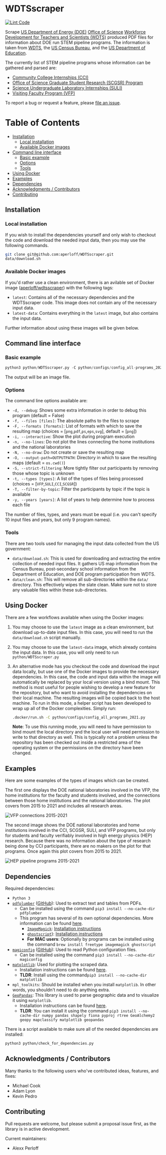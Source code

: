 # WDTSscraper

[![Lint Code](https://github.com/aperloff/WDTSscraper/actions/workflows/lint.yml/badge.svg)](https://github.com/aperloff/WDTSscraper/actions/workflows/lint.yml)

Scrape [US Department of Energy (DOE)](https://www.energy.gov/) [Office of Science](https://science.osti.gov/) [Workforce Development for Teachers and Scientists (WDTS)](https://science.osti.gov/wdts) produced PDF files for information about DOE run STEM pipeline programs. The information is taken from [WDTS](https://science.osti.gov/wdts), the [US Census Bureau](https://www.census.gov/), and the [US Department of Education](https://www.ed.gov/). 

The currently list of STEM pipeline programs whose information can be gathered and parsed are:
  - [Community College Internships (CCI)](https://science.osti.gov/wdts/cci)
  - [Office of Science Graduate Student Research (SCGSR) Program](https://science.osti.gov/wdts/scgsr)
  - [Science Undergraduate Laboratory Internships (SULI)](https://science.osti.gov/wdts/suli)
  - [Visiting Faculty Program (VFP)](https://science.osti.gov/wdts/vfp)

To report a bug or request a feature, please [file an issue](https://github.com/aperloff/WDTSscraper/issues/new/choose).

Table of Contents
=================
<!-- MarkdownTOC autolink="true" -->

- [Installation](#installation)
  - [Local installation](#local-installation)
  - [Available Docker images](#available-docker-images)
- [Command line interface](#command-line-interface)
  - [Basic example](#basic-example)
  - [Options](#options)
  - [Tools](#tools)
- [Using Docker](#using-docker)
- [Examples](#examples)
- [Dependencies](#dependencies)
- [Acknowledgments / Contributors](#acknowledgments--contributors)
- [Contributing](#contributing)

<!-- /MarkdownTOC -->

## Installation

### Local installation
If you wish to install the dependencies yourself and only wish to checkout the code and download the needed input data, then you may use the following commands.

```bash
git clone git@github.com:aperloff/WDTSscraper.git
data/download.sh
```

### Available Docker images

If you'd rather use a clean environment, there is an avilable set of Docker image ([aperloff/wdtsscraper](https://hub.docker.com/r/aperloff/wdtsscraper)) with the following tags:

  - `latest`: Contains all of the necessary dependencies and the WDTSscraper code. This image does not contain any of the necessary input data.
  - `latest-data`: Contains everything in the `latest` image, but also contains the input data.
  
Further information about using these images will be given below.

## Command line interface

### Basic example

```python
python3 python/WDTSscraper.py -C python/configs/config_all-programs_2021.py
```

The output will be an image file.

### Options

The command line options available are:

  - `-d, --debug`: Shows some extra information in order to debug this program (default = False)
  - `-f, --files [files]`: The absolute paths to the files to scrape
  - `-F, --formats [formats]`: List of formats with which to save the resulting map (choices = [`png`,`pdf`,`ps`,`eps`,`svg`], default = [`png`])
  - `-i, --interactive`: Show the plot during program execution
  - `-n, --no-lines`: Do not plot the lines connecting the home institutions and the national laboratories
  - `-N, --no-draw`: Do not create or save the resulting map
  - `-O, --output-path=OUTPUTPATH`: Directory in which to save the resulting maps (default = `os.cwd()`)
  - `-S, --strict-filtering`: More tightly filter out participants by removing those whose topic is unknown
  - `-t, --types [types]`: A list of the types of files being processed (choices = [`VFP`,`SULI`,`CCI`,`SCGSR`])
  - `-T, --filter-by-topic`: Filter the participants by topic if the topic is available
  - `-y, --years [years]`: A list of years to help determine how to process each file

The number of files, types, and years must be equal (i.e. you can't specify 10 input files and years, but only 9 program names).

### Tools

There are two tools used for managing the input data collected from the US government:

  - `data/download.sh`: This is used for downloading and extracting the entire collection of needed input files. It gathers US map information from the Census Bureau, post-secondary school information from the Department of Education, and DOE program participation from WDTS.
  - `data/clean.sh`: This will remove all sub-directories within the `data/` directory. This effectively wipes the slate clean. Make sure not to store any valuable files within these sub-directories.

## Using Docker

There are a few workflows available when using the Docker images:

1. You may choose to use the `latest` image as a clean environment, but download up-to-date input files. In this case, you will need to run the `data/download.sh` script manually.
2. You may choose to use the `latest-data` image, which already contains the input data. In this case, you will only need to run `python/WDTSscraper.py`
3. An alternative mode has you checkout the code and download the input data locally, but use one of the Docker images to provide the necessary dependencies. In this case, the code and input data within the image will automatically be replaced by your local version using a bind mount. This method is most useful for people wishing to develop a new feature for the repository, but who want to avoid installing the dependencies on their local machine. The resulting images will be copied back to the host machine. To run in this mode, a helper script has been developed to wrap up all of the Docker complexities. Simply run:

    ```bash
    .docker/run.sh -C python/configs/config_all_programs_2021.py
    ```
    **Note**: To use this running mode, you will need to have permission to bind mount the local directory and the local user will need permission to write to that directory as well. This is typically not a problem unless the repository has been checked out inside a restricted area of the operating system or the permissions on the directory have been changed.

## Examples

Here are some examples of the types of images which can be created.

The first one displays the DOE national laboratories involved in the VFP, the home institutions for the faculty and students involved, and the connections between those home institutions and the national laboratories. The plot covers from 2015 to 2021 and includes all research areas.

![VFP connections 2015-2021](examples/VFP_2015-2021.png "VFP connections 2015-2021")

The second image shows the DOE national laboratories and home institutions involved in the CCI, SCGSR, SULI, and VFP programs, but only for students and faculty verifiably involved in high energy physics (HEP) research. Because there was no information about the type of research being done by CCI participants, there are no makers on the plot for that programs. Once again this plot covers from 2015 to 2021.

![HEP pipeline programs 2015-2021](examples/CCI_SCGSR_SULI_VFP_2015-2021_HEPOnly_Strict.png "HEP pipeline programs 2015-2021")

## Dependencies

Required dependencies:
  - `Python 3`
  - [`pdfplumber`](https://pypi.org/project/pdfplumber/) ([GitHub](https://github.com/jsvine/pdfplumber)): Used to extract text and tables from PDFs.
    - Can be installed using the command `pip3 install --no-cache-dir pdfplumber`
    - This program has several of its own optional dependencies. More information can be found [here](https://github.com/jsvine/pdfplumber#visual-debugging).
      - [`ImageMagick`](https://www.imagemagick.org/): [Installation instructions](http://docs.wand-py.org/en/latest/guide/install.html#install-imagemagick-debian)
      - [`ghostscript`](https://www.ghostscript.com/)): [Installation instructions](https://www.ghostscript.com/doc/9.21/Install.htm)
      - **For MAC users**: Optionally by programs can be installed using the command `brew install freetype imagemagick ghostscript`
  - [`magiconfig`](https://pypi.org/project/magiconfig/) ([GitHub](https://github.com/kpedro88/magiconfig/)): Used to read Python configuration files.
    - Can be installed using the command `pip3 install --no-cache-dir magiconfig`
  - [`matplotlib`](https://matplotlib.org/): Used for plotting the scraped data.
    - Installation instructions can be found [here](https://matplotlib.org/stable/users/installing/index.html).
    - **TLDR**: Install using the command`pip3 install --no-cache-dir matplotlib`
  - `mpl_toolkits`: Should be installed when you install `matplotlib`. In other words, you shouldn't need to do anything extra.
  - [`GeoPandas`](https://geopandas.org/en/stable/index.html): This library is used to parse geographic data and to visualize it using `matplotlib`.
    - Installation instructions can be found [here](https://geopandas.org/en/stable/getting_started/install.html#installing-with-pip).
    - **TLDR**: You can install it using the command `pip3 install --no-cache-dir numpy pandas shapely fiona pyproj rtree GeoAlchemy2 geopy mapclassify matplotlib geopandas`

There is a script available to make sure all of the needed dependencies are installed:
```bash
python3 python/check_for_dependencies.py
```

## Acknowledgments / Contributors

Many thanks to the following users who've contributed ideas, features, and fixes:

  - Michael Cook
  - Adam Lyon
  - Kevin Pedro

## Contributing

Pull requests are welcome, but please submit a proposal issue first, as the library is in active development.

Current maintainers:

  - Alexx Perloff